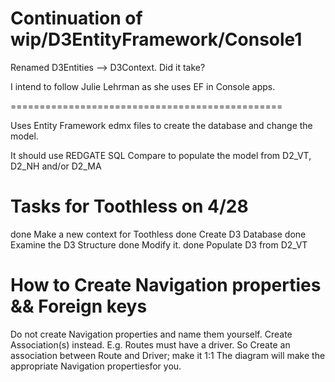 
Continuation of wip/D3EntityFramework/Console1
===============================================

Renamed D3Entities --> D3Context.  Did it take?

I intend to follow Julie Lehrman as she uses EF in Console apps.



===============================================

Uses Entity Framework edmx files to create the database and change the model.

It should use REDGATE SQL Compare to populate the model from D2_VT, D2_NH and/or D2_MA


Tasks for Toothless on 4/28
===============================================

done Make a new context for Toothless
done Create D3 Database 
done Examine the D3 Structure
done Modify it.
done Populate D3 from D2_VT

How to Create Navigation properties && Foreign keys
===============================================

Do not create Navigation properties and name them yourself.  Create Association(s) instead.
E.g.  Routes must have a driver.  So Create an association between Route and Driver; make it 1:1
The diagram will make the appropriate Navigation propertiesfor you.




